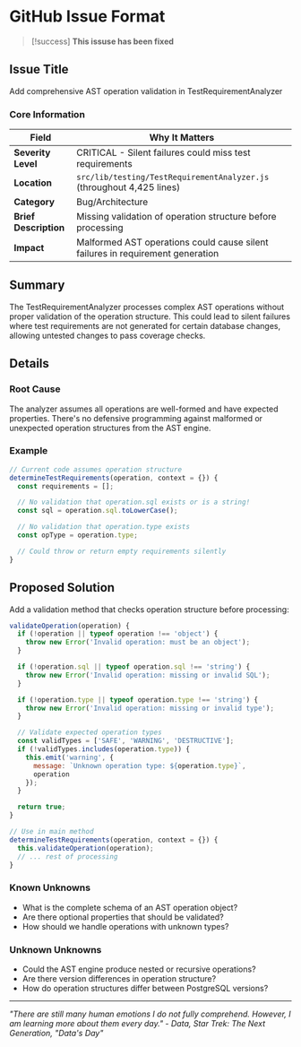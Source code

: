 # GitHub Issue Format

> [!success] **This issuse has been fixed**

## Issue Title

Add comprehensive AST operation validation in TestRequirementAnalyzer

### Core Information

| Field                 | Why It Matters                                                                 |
| --------------------- | ------------------------------------------------------------------------------ |
| **Severity Level**    | CRITICAL - Silent failures could miss test requirements                        |
| **Location**          | `src/lib/testing/TestRequirementAnalyzer.js` (throughout 4,425 lines)          |
| **Category**          | Bug/Architecture                                                               |
| **Brief Description** | Missing validation of operation structure before processing                    |
| **Impact**            | Malformed AST operations could cause silent failures in requirement generation |

## Summary

The TestRequirementAnalyzer processes complex AST operations without proper validation of the operation structure. This could lead to silent failures where test requirements are not generated for certain database changes, allowing untested changes to pass coverage checks.

## Details

### Root Cause

The analyzer assumes all operations are well-formed and have expected properties. There's no defensive programming against malformed or unexpected operation structures from the AST engine.

### Example

```javascript
// Current code assumes operation structure
determineTestRequirements(operation, context = {}) {
  const requirements = [];

  // No validation that operation.sql exists or is a string!
  const sql = operation.sql.toLowerCase();

  // No validation that operation.type exists
  const opType = operation.type;

  // Could throw or return empty requirements silently
}
```

## Proposed Solution

Add a validation method that checks operation structure before processing:

```javascript
validateOperation(operation) {
  if (!operation || typeof operation !== 'object') {
    throw new Error('Invalid operation: must be an object');
  }

  if (!operation.sql || typeof operation.sql !== 'string') {
    throw new Error('Invalid operation: missing or invalid SQL');
  }

  if (!operation.type || typeof operation.type !== 'string') {
    throw new Error('Invalid operation: missing or invalid type');
  }

  // Validate expected operation types
  const validTypes = ['SAFE', 'WARNING', 'DESTRUCTIVE'];
  if (!validTypes.includes(operation.type)) {
    this.emit('warning', {
      message: `Unknown operation type: ${operation.type}`,
      operation
    });
  }

  return true;
}

// Use in main method
determineTestRequirements(operation, context = {}) {
  this.validateOperation(operation);
  // ... rest of processing
}
```

### Known Unknowns

- What is the complete schema of an AST operation object?
- Are there optional properties that should be validated?
- How should we handle operations with unknown types?

### Unknown Unknowns

- Could the AST engine produce nested or recursive operations?
- Are there version differences in operation structure?
- How do operation structures differ between PostgreSQL versions?

---

_"There are still many human emotions I do not fully comprehend. However, I am learning more about them every day." - Data, Star Trek: The Next Generation, "Data's Day"_
